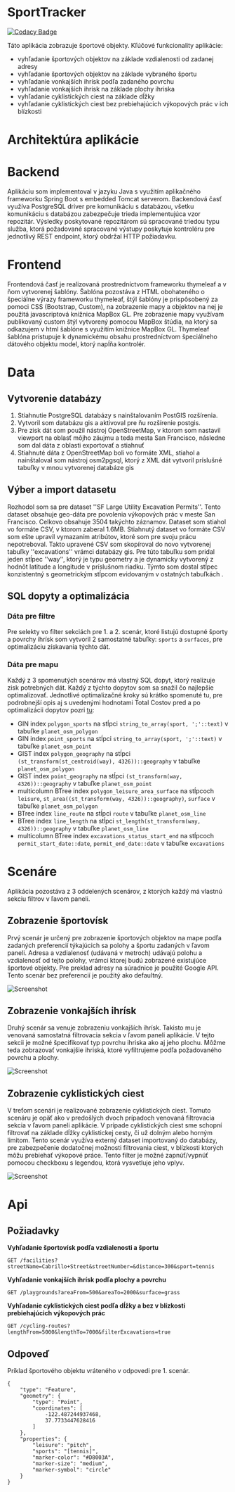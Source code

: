 # SportTracker

[![Codacy Badge](https://api.codacy.com/project/badge/Grade/92566f3a931849b292ce7889e22e30e9)](https://app.codacy.com/gh/mlehotsky13/SportTracker?utm_source=github.com&utm_medium=referral&utm_content=mlehotsky13/SportTracker&utm_campaign=Badge_Grade)

Táto aplikácia zobrazuje športové objekty. Kľúčové funkcionality aplikácie:

-   vyhľadanie športových objektov na základe vzdialenosti od zadanej adresy
-   vyhľadanie športových objektov na základe vybraného športu
-   vyhľadanie vonkajších ihrísk podľa zadaného povrchu
-   vyhľadanie vonkajších ihrísk na základe plochy ihriska
-   vyhľadanie cyklistických ciest na základe dĺžky
-   vyhľadanie cyklistických ciest bez prebiehajúcich výkopových prác v ich blízkosti

# Architektúra aplikácie

# Backend

Aplikáciu som implementoval v jazyku Java s využitím aplikačného frameworku Spring Boot s embedded Tomcat serverom. Backendová časť využíva PostgreSQL driver pre komunikáciu s databázou, všetku komunikáciu s databázou zabezpečuje trieda implementujúca vzor repozitár. Výsledky poskytované repozitárom sú spracované triedou typu služba, ktorá požadované spracované výstupy poskytuje kontroléru pre jednotlivý REST endpoint, ktorý obdržal HTTP požiadavku.

# Frontend

Frontendová časť je realizovaná prostredníctvom frameworku thymeleaf a v ňom vytvorenej šablóny. Šablóna pozostáva z HTML obohateného o špeciálne výrazy frameworku thymeleaf, štýl šablóny je prispôsobený za pomoci CSS (Bootstrap, Custom), na zobrazenie mapy a objektov na nej je použitá javascriptová knižnica MapBox GL. Pre zobrazenie mapy využívam publikovaný custom štýl vytvorený pomocou MapBox štúdia, na ktorý sa odkazujem v html šablóne s využitím knižnice MapBox GL. Thymeleaf šablóna pristupuje k dynamickému obsahu prostredníctvom špeciálneho dátového objektu model, ktorý napĺňa kontrolér.

# Data

## Vytvorenie databázy

1.  Stiahnutie PostgreSQL databázy s nainštalovaním PostGIS rozšírenia.
2.  Vytvoril som databázu gis a aktivoval pre ňu rozšírenie postgis.
3.  Pre zisk dát som použil nástroj OpenStreetMap, v ktorom som nastavil viewport na oblasť môjho záujmu a teda mesta San Francisco, následne som dal dáta z oblasti exportovať a stiahnuť
4.  Stiahnuté dáta z OpenStreetMap boli vo formáte XML, stiahol a nainštaloval som nástroj osm2pgsql, ktorý z XML dát vytvoril príslušné tabuľky v mnou vytvorenej databáze gis

## Výber a import datasetu

Rozhodol som sa pre dataset ''SF Large Utility Excavation Permits''. Tento dataset obsahuje geo-dáta pre povolenia výkopových prác v meste San Francisco. Celkovo obsahuje 3504 takýchto záznamov. Dataset som stiahol vo formáte CSV, v ktorom zaberal 1.6MB.
Stiahnutý dataset vo formáte CSV som ešte upravil vymazaním atribútov, ktoré som pre svoju prácu nepotreboval. Takto upravené CSV som skopíroval do novo vytvorenej tabuľky ''excavations'' vrámci databázy gis. Pre túto tabuľku som pridal jeden stĺpec ''way'', ktorý je typu geometry a je dynamicky vytvorený z hodnôt latitude a longitude v príslušnom riadku. Týmto som dostal stĺpec konzistentný s geometrickým stĺpcom evidovaným v ostatných tabuľkách . 

## SQL dopyty a optimalizácia

### Dáta pre filtre

Pre selekty vo filter sekciách pre 1. a 2. scenár, ktoré listujú dostupné športy a povrchy ihrísk som vytvoril 2 samostatné tabuľky: `sports` a `surfaces`, pre optimalizáciu získavania týchto dát.

### Dáta pre mapu

Každý z 3 spomenutých scenárov má vlastný SQL dopyt, ktorý realizuje zisk potrebných dát. Každý z týchto dopytov som sa snažil čo najlepšie optimalizovať. Jednotlivé optimalizačné kroky sú krátko spomenuté tu, pre podrobnejší opis aj s uvedenými hodnotami Total Costov pred a po optimalizácii dopytov pozri [tu](Dokumentacia/PDT_project.pdf):

-   GIN index `polygon_sports` na stĺpci `string_to_array(sport, ';'::text)` v tabuľke `planet_osm_polygon`
-   GIN index `point_sports` na stĺpci `string_to_array(sport, ';'::text)` v tabuľke `planet_osm_point`
-   GIST index `polygon_geography` na stĺpci `(st_transform(st_centroid(way), 4326))::geography` v tabuľke `planet_osm_polygon`
-   GIST index `point_geography` na stĺpci `(st_transform(way, 4326))::geography` v tabuľke `planet_osm_point`
-   multicolumn BTree index `polygon_leisure_area_surface` na stĺpcoch `leisure`, `st_area((st_transform(way, 4326))::geography)`, `surface` v tabuľke `planet_osm_polygon`
-   BTree index `line_route` na stĺpci `route` v tabuľke `planet_osm_line`
-   BTree index `line_length` na stĺpci `st_length(st_transform(way, 4326))::geography` v tabuľke `planet_osm_line`
-   multicolumn BTree index `excavations_status_start_end` na stĺpcoch `permit_start_date::date`, `permit_end_date::date` v tabuľke `excavations`

# Scenáre

Aplikácia pozostáva z 3 oddelených scenárov, z ktorých každý má vlastnú sekciu filtrov v ľavom paneli.

## Zobrazenie športovísk

Prvý scenár je určený pre zobrazenie športových objektov na mape podľa zadaných preferencií týkajúcich sa polohy a športu zadaných v ľavom paneli. Adresa a vzdialenosť (udávaná v metroch) udávajú polohu a vzdialenosť od tejto polohy, vrámci ktorej budú zobrazené existujúce športové objekty. Pre preklad adresy na súradnice je použité Google API. Tento scenár bez preferencií je použitý ako defaultný.

![Screenshot](Dokumentacia/scenar_1.png)

## Zobrazenie vonkajších ihrísk

Druhý scenár sa venuje zobrazeniu vonkajších ihrísk. Takisto mu je venovaná samostatná filtrovacia sekcia v ľavom paneli aplikácie. V tejto sekcii je možné špecifikovať typ povrchu ihriska ako aj jeho plochu. Môžme teda zobrazovať vonkajšie ihriská, ktoré vyfiltrujeme podľa požadovaného povrchu a plochy.

![Screenshot](Dokumentacia/scenar_2.png)

## Zobrazenie cyklistických ciest

V treťom scenári je realizované zobrazenie cyklistických ciest. Tomuto scenáru je opäť ako v predošlých dvoch prípadoch venovaná filtrovacia sekcia v ľavom paneli aplikácie. V prípade cyklistických ciest sme schopní filtrovať na základe dĺžky cyklistickej cesty, či už dolným alebo horným limitom. Tento scenár využíva externý dataset importovaný do databázy, pre zabezpečenie dodatočnej možnosti filtrovania ciest, v blízkosti ktorých môžu prebiehať výkopové práce. Tento filter je možné zapnúť/vypnúť pomocou checkboxu s legendou, ktorá vysvetluje jeho vplyv.

![Screenshot](Dokumentacia/scenar_3.png)

# Api

## Požiadavky

**Vyhľadanie športovísk podľa vzdialenosti a športu**

`GET /facilities?streetName=Cabrillo+Street&streetNumber=&distance=300&sport=tennis`

**Vyhľadanie vonkajších ihrísk podľa plochy a povrchu**

`GET /playgrounds?areaFrom=500&areaTo=2000&surface=grass`

**Vyhľadanie cyklistických ciest podľa dĺžky a bez v blízkosti prebiehajúcich výkopových prác**

`GET /cycling-routes?lengthFrom=5000&lengthTo=7000&filterExcavations=true`

## Odpoveď

Príklad športového objektu vráteného v odpovedi pre 1. scenár.

```
{
    "type": "Feature",
    "geometry": {
        "type": "Point",
        "coordinates": [
            -122.487244937468,
            37.7733447628416
        ]
    },
    "properties": {
        "leisure": "pitch",
        "sports": "[tennis]",
        "marker-color": "#D8003A",
        "marker-size": "medium",
        "marker-symbol": "circle"
    }
}

```
